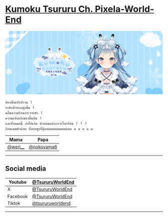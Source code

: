 # [Kumoku Tsururu Ch. Pixela-World-End](https://www.youtube.com/@TsururuWorldEnd)

![Tsururu banner](./images/tsururu-banner.png)

```txt
ท้องฟ้าแปรปรวน !
ระดับน้ำทะเลสูงขึ้น !
คลื่นความร้อนกระจายตัว ! 
ความแห้งแล้งของพื้นดิน ! 
และทั้งหมดนี้ ก่อให้เกิด ตัวแทนแห่งภาวะโลกร้อน ! ! !
ก้อนเมฆตัวน้อย ที่ลอยสูงที่สุ๊ดดดดดดดดดดดดดด ด ด ด ด ด
```

|Mama|Papa|
|---|---|
|[@weri__](https://x.com/weri__)|[@nokoyama6](https://x.com/nokoyama6)|

---

## Social media

|Youtube|[@TsururuWorldEnd](https://youtube.com/@TsururuWorldEnd)|
|---|---|
|X|[@TsururuWorldEnd](https://x.com/TsururuWorldEnd)|
|Facebook|[@TsururuWorldEnd](https://facebook.com/TsururuWorldEnd)|
|Tiktok|[@tsururuworldend](https://tiktok.com/@tsururuworldend)|

---
